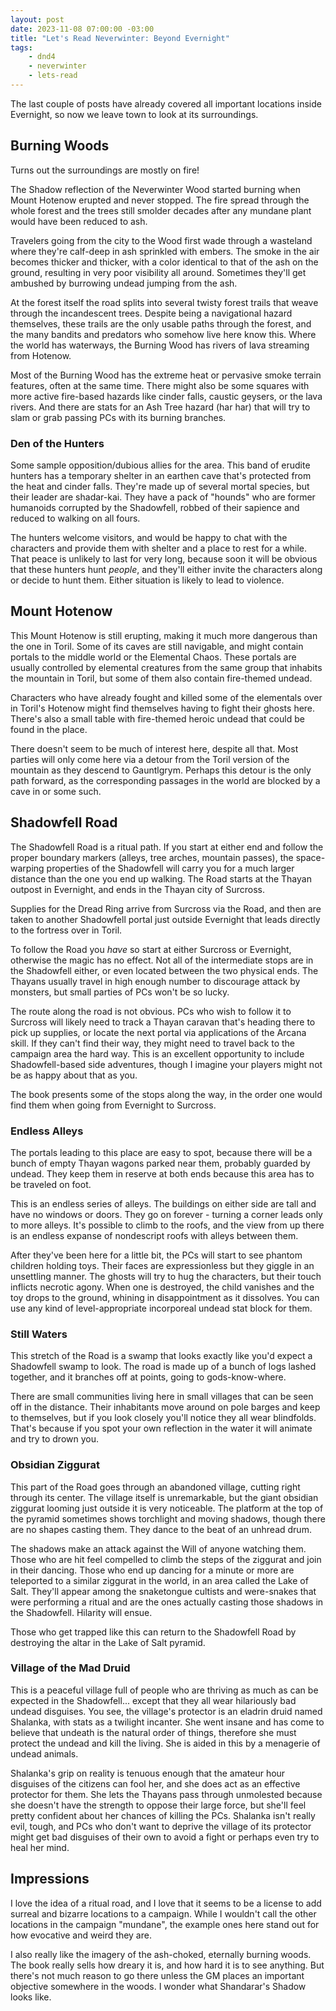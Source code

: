 ```yaml
---
layout: post
date: 2023-11-08 07:00:00 -03:00
title: "Let's Read Neverwinter: Beyond Evernight"
tags:
    - dnd4
    - neverwinter
    - lets-read
---
```


The last couple of posts have already covered all important locations inside
Evernight, so now we leave town to look at its surroundings.

## Burning Woods

Turns out the surroundings are mostly on fire!

The Shadow reflection of the Neverwinter Wood started burning when Mount Hotenow
erupted and never stopped. The fire spread through the whole forest and the
trees still smolder decades after any mundane plant would have been reduced to
ash.

Travelers going from the city to the Wood first wade through a wasteland where
they're calf-deep in ash sprinkled with embers. The smoke in the air becomes
thicker and thicker, with a color identical to that of the ash on the ground,
resulting in very poor visibility all around. Sometimes they'll get ambushed by
burrowing undead jumping from the ash.

At the forest itself the road splits into several twisty forest trails that
weave through the incandescent trees. Despite being a navigational hazard
themselves, these trails are the only usable paths through the forest, and the
many bandits and predators who somehow live here know this. Where the world has
waterways, the Burning Wood has rivers of lava streaming from Hotenow.

Most of the Burning Wood has the extreme heat or pervasive smoke terrain
features, often at the same time. There might also be some squares with more
active fire-based hazards like cinder falls, caustic geysers, or the lava
rivers. And there are stats for an Ash Tree hazard (har har) that will try to
slam or grab passing PCs with its burning branches.

### Den of the Hunters

Some sample opposition/dubious allies for the area. This band of erudite hunters
has a temporary shelter in an earthen cave that's protected from the heat and
cinder falls. They're made up of several mortal species, but their leader are
shadar-kai. They have a pack of "hounds" who are former humanoids corrupted by
the Shadowfell, robbed of their sapience and reduced to walking on all fours.

The hunters welcome visitors, and would be happy to chat with the characters and
provide them with shelter and a place to rest for a while. That peace is
unlikely to last for very long, because soon it will be obvious that these
hunters hunt _people_, and they'll either invite the characters along or decide
to hunt them. Either situation is likely to lead to violence.

## Mount Hotenow

This Mount Hotenow is still erupting, making it much more dangerous than the one
in Toril. Some of its caves are still navigable, and might contain portals to
the middle world or the Elemental Chaos. These portals are usually controlled by
elemental creatures from the same group that inhabits the mountain in Toril, but
some of them also contain fire-themed undead.

Characters who have already fought and killed some of the elementals over in
Toril's Hotenow might find themselves having to fight their ghosts here. There's
also a small table with fire-themed heroic undead that could be found in the
place.

There doesn't seem to be much of interest here, despite all that. Most parties
will only come here via a detour from the Toril version of the mountain as they
descend to Gauntlgrym. Perhaps this detour is the only path forward, as the
corresponding passages in the world are blocked by a cave in or some such.

## Shadowfell Road

The Shadowfell Road is a ritual path. If you start at either end and follow the
proper boundary markers (alleys, tree arches, mountain passes), the
space-warping properties of the Shadowfell will carry you for a much larger
distance than the one you end up walking. The Road starts at the Thayan outpost
in Evernight, and ends in the Thayan city of Surcross.

Supplies for the Dread Ring arrive from Surcross via the Road, and then are
taken to another Shadowfell portal just outside Evernight that leads directly to
the fortress over in Toril.

To follow the Road you _have_ so start at either Surcross or Evernight,
otherwise the magic has no effect. Not all of the intermediate stops are in the
Shadowfell either, or even located between the two physical ends. The Thayans
usually travel in high enough number to discourage attack by monsters, but small
parties of PCs won't be so lucky.

The route along the road is not obvious. PCs who wish to follow it to Surcross
will likely need to track a Thayan caravan that's heading there to pick up
supplies, or locate the next portal via applications of the Arcana skill.  If
they can't find their way, they might need to travel back to the campaign area
the hard way. This is an excellent opportunity to include Shadowfell-based side
adventures, though I imagine your players might not be as happy about that as
you.

The book presents some of the stops along the way, in the order one would find
them when going from Evernight to Surcross.

### Endless Alleys

The portals leading to this place are easy to spot, because there will be a
bunch of empty Thayan wagons parked near them, probably guarded by undead. They
keep them in reserve at both ends because this area has to be traveled on foot.

This is an endless series of alleys. The buildings on either side are tall and
have no windows or doors. They go on forever - turning a corner leads only to
more alleys. It's possible to climb to the roofs, and the view from up there is
an endless expanse of nondescript roofs with alleys between them.

After they've been here for a little bit, the PCs will start to see phantom
children holding toys. Their faces are expressionless but they giggle in an
unsettling manner. The ghosts will try to hug the characters, but their touch
inflicts necrotic agony. When one is destroyed, the child vanishes and the
toy drops to the ground, whining in disappointment as it dissolves. You can use
any kind of level-appropriate incorporeal undead stat block for them.

### Still Waters

This stretch of the Road is a swamp that looks exactly like you'd expect a
Shadowfell swamp to look. The road is made up of a bunch of logs lashed
together, and it branches off at points, going to gods-know-where.

There are small communities living here in small villages that can be seen off
in the distance. Their inhabitants move around on pole barges and keep to
themselves, but if you look closely you'll notice they all wear
blindfolds. That's because if you spot your own reflection in the water it will
animate and try to drown you.

### Obsidian Ziggurat

This part of the Road goes through an abandoned village, cutting right through
its center. The village itself is unremarkable, but the giant obsidian ziggurat
looming just outside it is very noticeable. The platform at the top of the
pyramid sometimes shows torchlight and moving shadows, though there are no
shapes casting them. They dance to the beat of an unhread drum.

The shadows make an attack against the Will of anyone watching them. Those who
are hit feel compelled to climb the steps of the ziggurat and join in their
dancing. Those who end up dancing for a minute or more are teleported to a
similar ziggurat in the world, in an area called the Lake of Salt. They'll
appear among the snaketongue cultists and were-snakes that were performing a
ritual and are the ones actually casting those shadows in the
Shadowfell. Hilarity will ensue.

Those who get trapped like this can return to the Shadowfell Road by destroying
the altar in the Lake of Salt pyramid.

### Village of the Mad Druid

This is a peaceful village full of people who are thriving as much as can be
expected in the Shadowfell... except that they all wear hilariously bad undead
disguises. You see, the village's protector is an eladrin druid named Shalanka,
with stats as a twilight incanter. She went insane and has come to believe that
undeath is the natural order of things, therefore she must protect the undead
and kill the living. She is aided in this by a menagerie of undead animals.

Shalanka's grip on reality is tenuous enough that the amateur hour disguises of
the citizens can fool her, and she does act as an effective protector for
them. She lets the Thayans pass through unmolested because she doesn't have the
strength to oppose their large force, but she'll feel pretty confident about her
chances of killing the PCs. Shalanka isn't really evil, tough, and PCs who don't
want to deprive the village of its protector might get bad disguises of their
own to avoid a fight or perhaps even try to heal her mind.

## Impressions

I love the idea of a ritual road, and I love that it seems to be a license to
add surreal and bizarre locations to a campaign. While I wouldn't call the other
locations in the campaign "mundane", the example ones here stand out for how
evocative and weird they are.

I also really like the imagery of the ash-choked, eternally burning woods. The
book really sells how dreary it is, and how hard it is to see anything. But
there's not much reason to go there unless the GM places an important objective
somewhere in the woods. I wonder what Shandarar's Shadow looks like.
